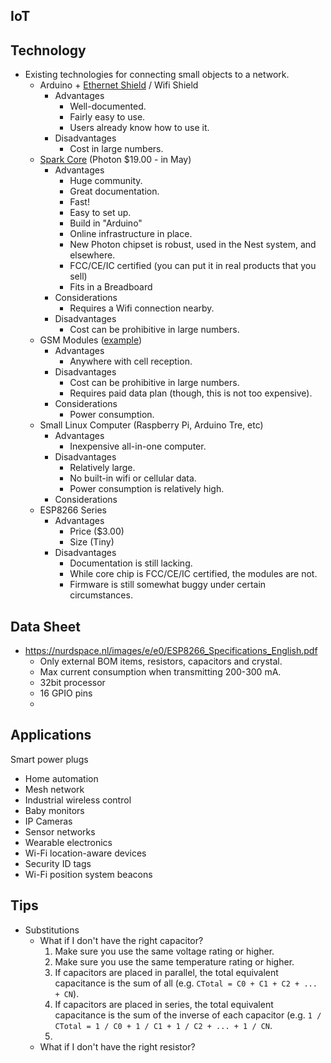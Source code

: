 ## IoT

## Technology
- Existing technologies for connecting small objects to a network.
  - Arduino + [Ethernet Shield](https://www.adafruit.com/products/201) / Wifi Shield
    - Advantages
       - Well-documented.
       - Fairly easy to use.
       - Users already know how to use it.
    - Disadvantages
       - Cost in large numbers.
  - [Spark Core](http://spark.io) (Photon $19.00 - in May)
    - Advantages
      - Huge community.
      - Great documentation.
      - Fast!
      - Easy to set up.
      - Build in "Arduino"
      - Online infrastructure in place.
      - New Photon chipset is robust, used in the Nest system, and elsewhere.
      - FCC/CE/IC certified (you can put it in real products that you sell)
      - Fits in a Breadboard
    - Considerations
      - Requires a Wifi connection nearby.
    - Disadvantages
      - Cost can be prohibitive in large numbers.
  - GSM Modules ([example](https://www.adafruit.com/product/1946))
    - Advantages
      - Anywhere with cell reception.
    - Disadvantages
      - Cost can be prohibitive in large numbers.
      - Requires paid data plan (though, this is not too expensive).
    - Considerations
      - Power consumption.
  - Small Linux Computer (Raspberry Pi, Arduino Tre, etc)
    - Advantages
      - Inexpensive all-in-one computer.
    - Disadvantages
      - Relatively large.
      - No built-in wifi or cellular data.
      - Power consumption is relatively high.
    - Considerations
  - ESP8266 Series
    - Advantages
      - Price ($3.00)
      - Size (Tiny)
    - Disadvantages
      - Documentation is still lacking.
      - While core chip is FCC/CE/IC certified, the modules are not.
      - Firmware is still somewhat buggy under certain circumstances.

## Data Sheet
- https://nurdspace.nl/images/e/e0/ESP8266_Specifications_English.pdf
  - Only external BOM items, resistors, capacitors and crystal.
  - Max current consumption when transmitting 200-300 mA.
  - 32bit processor
  - 16 GPIO pins
  -
## Applications
Smart power plugs
- Home automation
- Mesh network
- Industrial wireless control
- Baby monitors
- IP Cameras
- Sensor networks
- Wearable electronics
- Wi-Fi location-aware devices
- Security ID tags
- Wi-Fi position system beacons


## Tips
- Substitutions
  - What if I don't have the right capacitor?
    1. Make sure you use the same voltage rating or higher.
    1. Make sure you use the same temperature rating or higher.
    1. If capacitors are placed in parallel, the total equivalent capacitance is the sum of all (e.g. `CTotal = C0 + C1 + C2 + ... + CN`).
    1. If capacitors are placed in series, the total equivalent capacitance is the sum of the inverse of each capacitor (e.g. `1 / CTotal = 1 / C0 + 1 / C1 + 1 / C2 + ... + 1 / CN`.
    1.
  - What if I don't have the right resistor?
